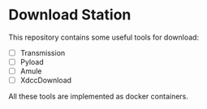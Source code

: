 # Download Station
This repository contains some useful tools for download:  
   - [ ] Transmission
   - [ ] Pyload
   - [ ] Amule
   - [ ] XdccDownload

All these tools are implemented as docker containers.
